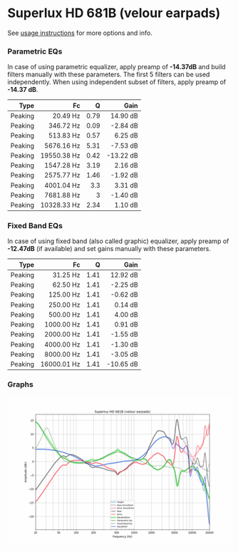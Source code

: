 # Superlux HD 681B (velour earpads)
See [usage instructions](https://github.com/jaakkopasanen/AutoEq#usage) for more options and info.

### Parametric EQs
In case of using parametric equalizer, apply preamp of **-14.37dB** and build filters manually
with these parameters. The first 5 filters can be used independently.
When using independent subset of filters, apply preamp of **-14.37 dB**.

| Type    | Fc          |    Q | Gain      |
|--------:|------------:|-----:|----------:|
| Peaking | 20.49 Hz    | 0.79 | 14.90 dB  |
| Peaking | 346.72 Hz   | 0.09 | -2.84 dB  |
| Peaking | 513.83 Hz   | 0.57 | 6.25 dB   |
| Peaking | 5676.16 Hz  | 5.31 | -7.53 dB  |
| Peaking | 19550.38 Hz | 0.42 | -13.22 dB |
| Peaking | 1547.28 Hz  | 3.19 | 2.16 dB   |
| Peaking | 2575.77 Hz  | 1.46 | -1.92 dB  |
| Peaking | 4001.04 Hz  | 3.3  | 3.31 dB   |
| Peaking | 7681.88 Hz  | 3    | -1.40 dB  |
| Peaking | 10328.33 Hz | 2.34 | 1.10 dB   |

### Fixed Band EQs
In case of using fixed band (also called graphic) equalizer, apply preamp of **-12.47dB**
(if available) and set gains manually with these parameters.

| Type    | Fc          |    Q | Gain      |
|--------:|------------:|-----:|----------:|
| Peaking | 31.25 Hz    | 1.41 | 12.92 dB  |
| Peaking | 62.50 Hz    | 1.41 | -2.25 dB  |
| Peaking | 125.00 Hz   | 1.41 | -0.62 dB  |
| Peaking | 250.00 Hz   | 1.41 | 0.14 dB   |
| Peaking | 500.00 Hz   | 1.41 | 4.00 dB   |
| Peaking | 1000.00 Hz  | 1.41 | 0.91 dB   |
| Peaking | 2000.00 Hz  | 1.41 | -1.55 dB  |
| Peaking | 4000.00 Hz  | 1.41 | -1.30 dB  |
| Peaking | 8000.00 Hz  | 1.41 | -3.05 dB  |
| Peaking | 16000.01 Hz | 1.41 | -10.65 dB |

### Graphs
![](./Superlux%20HD%20681B%20(velour%20earpads).png)